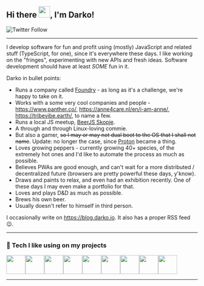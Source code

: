 ## Hi there <img src="https://raw.githubusercontent.com/MartinHeinz/MartinHeinz/master/wave.gif" width="30px">, I'm Darko!

![Twitter Follow](https://img.shields.io/twitter/follow/d_bozhinovski?style=social)

---

I develop software for fun and profit using (mostly) JavaScript and related stuff (TypeScript, for one), since it's everywhere these days. I like working on the "fringes", experimenting with new APIs and fresh ideas. Software development should have at least *SOME* fun in it.

Darko in bullet points:

* Runs a company called [Foundry](https://foundry.mk) - as long as it's a challenge, we're happy to take on it. 
* Works with a some very cool companies and people - https://www.panther.co/, https://anne4care.nl/en/i-am-anne/, https://tribevibe.earth/, to name a few.
* Runs a local JS meetup, [BeerJS Skopje](https://beerjs.mk/).
* A through and through Linux-loving commie.
* But also a gamer, <strike>so I may or may not dual boot to the OS that I shall not name</strike>. Update: no longer the case, since [Proton](https://github.com/ValveSoftware/Proton/) became a thing.
* Loves growing peppers - currently growing 40+ species, of the extremely hot ones and I'd like to automate the process as much as possible. 
* Believes PWAs are good enough, and can't wait for a more distributed / decentralized future (browsers are pretty powerful these days, y'know).
* Draws and paints to relax, and even had an exhibition recently. One of these days I may even make a portfolio for that.
* Loves and plays D&D as much as possible.
* Brews his own beer.
* Usually doesn't refer to himself in third person.

I occasionally write on https://blog.darko.io. It also has a proper RSS feed :wink:.

---
### 🔧 Tech I like using on my projects

<div style="display:flex;">
  <img src="https://cdn.worldvectorlogo.com/logos/typescript.svg" width="50">
  <img src="https://cdn.worldvectorlogo.com/logos/react-1.svg" width="50" />
  <img src="https://cdn.worldvectorlogo.com/logos/postgresql.svg" width="50" />
  <img src="https://cdn.worldvectorlogo.com/logos/graphql.svg" width="50" />
  <img src="https://cdn.worldvectorlogo.com/logos/gatsby.svg" width="50">
  <img src="https://cdn.worldvectorlogo.com/logos/tailwindcss.svg" width="50">
  <img src="https://cdn.worldvectorlogo.com/logos/nodejs-icon.svg" width="50" />
  <img src="https://cdn.worldvectorlogo.com/logos/hapi.svg" width="50" />
  <img src="https://cdn.worldvectorlogo.com/logos/linux-tux.svg" width="50" />
</div>

---


